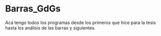 # Barras_GdGs
Acá tengo todos los programas desde los primeros que hice para la tesis hasta los análisis de las barras y siguientes.
